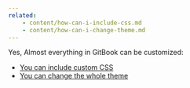 ```yaml
---
related:
    - content/how-can-i-include-css.md
    - content/how-can-i-change-theme.md
---
```


Yes, Almost everything in GitBook can be customized:

- [You can include custom CSS](how-can-i-include-css.md)
- [You can change the whole theme](how-can-i-change-theme.md)

